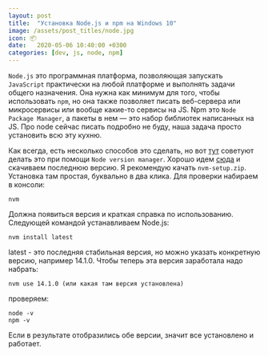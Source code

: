```yaml
---
layout: post
title:  "Установка Node.js и npm на Windows 10"
image: /assets/post_titles/node.jpg
icon: 📦
date:   2020-05-06 10:40:00 +0300
categories: [dev, js, node, npm]
---
```


`Node.js` это программная платформа, позволяющая запускать `JavaScript` практически на любой платформе 
и выполнять задачи общего назначения. Она нужна как минимум для того, чтобы использовать `npm`, 
но она также позволяет писать веб-сервера или микросервисы или вообще какие-то сервисы на JS.
Npm это `Node Package Manager`, а пакеты в нем — это набор библиотек написанных на JS. 
Про node сейчас писать подробно не буду, наша задача просто установить всю эту кухню.

Как всегда, есть несколько способов это сделать, но вот [тут][2] советуют делать это 
при помощи `Node version manager`. Хорошо идем [сюда][3] и скачиваем последнюю версию.
Я рекомендую качать `nvm-setup.zip`. Установка там простая, буквально в два клика.
Для проверки набираем в консоли:

```shell
nvm
```

Должна появиться версия и краткая справка по использованию. Следующей командой
устанавливаем Node.js:

```shell
nvm install latest
```

latest - это последняя стабильная версия, но можно указать конкретную версию,
например 14.1.0. Чтобы теперь эта версия заработала надо набрать:

```shell
nvm use 14.1.0 (или какая там версия установлена)
```

проверяем:

```shell
node -v
npm -v
```

Если в результате отобразились обе версии, значит все установлено и работает.

[1]: https://nodejs.org/en/
[2]: https://docs.npmjs.com/downloading-and-installing-node-js-and-npm
[3]: https://github.com/coreybutler/nvm-windows#node-version-manager-nvm-for-windows
